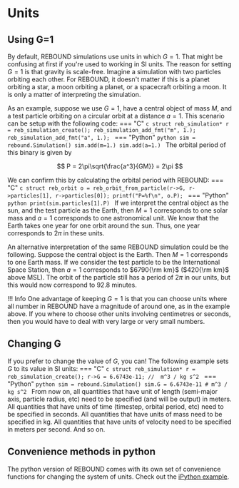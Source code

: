 # Units
## Using G=1
By default, REBOUND simulations use units in which $G=1$.
That might be confusing at first if you're used to working in SI units.
The reason for setting $G=1$ is that gravity is scale-free.
Imagine a simulation with two particles orbiting each other.
For REBOUND, it doesn't matter if this is a planet orbiting a star, a moon orbiting a planet, or a spacecraft orbiting a moon.
It is only a matter of interpreting the simulation. 

As an example, suppose we use $G=1$, have a central object of mass $M$, and a test particle orbiting on a circular orbit at a distance $a=1$. 
This scenario can be setup with the following code:
=== "C"
    ```c
    struct reb_simulation* r = reb_simulation_create();
    reb_simulation_add_fmt("m", 1.);
    reb_simulation_add_fmt("a", 1.);
    ```
=== "Python"
    ```python
    sim = rebound.Simulation()
    sim.add(m=1.)
    sim.add(a=1.)
    ```
The orbital period of this binary is given by 

$$
P = 2\pi\sqrt{\frac{a^3}{GM}} = 2\pi
$$

We can confirm this by calculating the orbital period with REBOUND:
=== "C"
    ```c
    struct reb_orbit o = reb_orbit_from_particle(r->G, r->particles[1], r->particles[0]);
    printf("P=%f\n", o.P);
    ```
=== "Python"
    ```python
    print(sim.particles[1].P)
    ```
If we interpret the central object as the sun, and the test particle as the Earth, then $M=1$ corresponds to one solar mass and $a=1$ corresponds to one astronomical unit. 
We know that the Earth takes one year for one orbit around the sun. 
Thus, one year corresponds to $2\pi$ in these units.

An alternative interpretation of the same REBOUND simulation could be the following. 
Suppose the central object is the Earth. 
Then $M=1$ corresponds to one Earth mass.
If we consider the test particle to be the International Space Station, then $a=1$ corresponds to $6790{\rm km}$ ($420{\rm km}$ above MSL).
The orbit of the particle still has a period of $2\pi$ in our units, but this would now correspond to 92.8 minutes.

!!! Info
    One advantage of keeping $G=1$ is that you can choose units where all number in REBOUND have a magnitude of around one, as in the example above. 
    If you where to choose other units involving centimetres or seconds, then you would have to deal with very large or very small numbers.

## Changing G
If you prefer to change the value of $G$, you can!
The following example sets $G$ to its value in SI units:
=== "C"
    ```c
    struct reb_simulation* r = reb_simulation_create();
    r->G = 6.6743e-11; //  m^3 / kg s^2
    ```
=== "Python"
    ```python
    sim = rebound.Simulation()
    sim.G = 6.6743e-11 # m^3 / kg s^2
    ```
From now on, all quantities that have unit of length (semi-major axis, particle radius, etc) need to be specified (and will be output) in meters.
All quantities that have units of time (timestep, orbital period, etc) need to be specified in seconds. 
All quantities that have units of mass need to be specified in kg.
All quantities that have units of velocity need to be specified in meters per second.
And so on.

## Convenience methods in python
The python version of REBOUND comes with its own set of convenience functions for changing the system of units.
Check out the [iPython example](ipython_examples/Units.ipynb).

